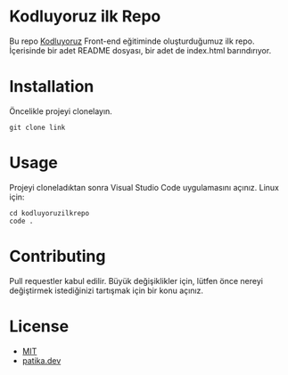 # Kodluyoruz ilk Repo
 Bu repo [Kodluyoruz](https://kodluyoruz.org/tr/kodluyoruz/) Front-end eğitiminde oluşturduğumuz ilk repo. İçerisinde bir adet README dosyası, bir adet de index.html barındırıyor.
# Installation
Öncelikle projeyi clonelayın.
```
git clone link
```
# Usage
Projeyi cloneladıktan sonra Visual Studio Code uygulamasını açınız.
Linux için:
```
cd kodluyoruzilkrepo
code .
```
# Contributing
Pull requestler kabul edilir. Büyük değişiklikler için, lütfen önce nereyi değiştirmek istediğinizi tartışmak için bir konu açınız.
# License
* [MIT](https://choosealicense.com/licenses/mit/)
* [patika.dev](https://app.patika.dev/)
